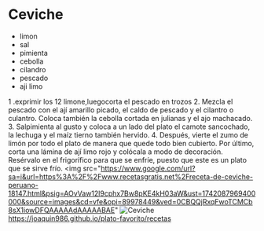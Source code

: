 # Ceviche

* limon
* sal
* pimienta
* cebolla
* cilandro
* pescado
* aji limo
 
 1  .exprimir los 12 limone,luegocorta el pescado en trozos
2. Mezcla el pescado con el ají amarillo picado, el caldo de pescado y el cilantro o culantro. Coloca también la cebolla cortada en julianas y el ajo machacado. 
3. Salpimienta al gusto y coloca a un lado del plato el camote sancochado, la lechuga y el maíz tierno también hervido.
4. Después, vierte el zumo de limón por todo el plato de manera que quede todo bien cubierto. Por último, corta una lámina de ají limo rojo y colócala a modo de decoración. Resérvalo en el frigorífico para que se enfríe, puesto que este es un plato que se sirve frío. 
<img src="https://www.google.com/url?sa=i&url=https%3A%2F%2Fwww.recetasgratis.net%2Freceta-de-ceviche-peruano-18147.html&psig=AOvVaw12l9cphx7Bw8pKE4kH03aW&ust=1742087969400000&source=images&cd=vfe&opi=89978449&ved=0CBQQjRxqFwoTCMCb8sX1iowDFQAAAAAdAAAAABAE"
![Ceviche](https://cdn6.recetasdeescandalo.com/wp-content/uploads/2019/11/Ceviche-peruano-de-corvina-con-leche-de-tigre-muy-facil-y-rico.jpg)
https://joaquin986.github.io/plato-favorito/recetas

